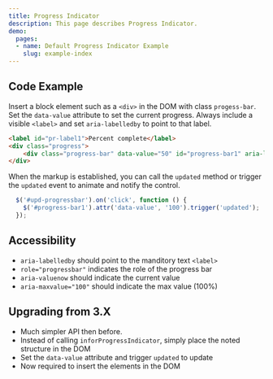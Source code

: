 ```yaml
---
title: Progress Indicator
description: This page describes Progress Indicator.
demo:
  pages:
  - name: Default Progress Indicator Example
    slug: example-index
---
```


## Code Example

Insert a block element such as a `<div>` in the DOM with class `progess-bar`. Set the `data-value` attribute to set the current progress. Always include a visible `<label>` and set `aria-labelledby` to point to that label.

```html
<label id="pr-label1">Percent complete</label>
<div class="progress">
    <div class="progress-bar" data-value="50" id="progress-bar1" aria-labelledby="pr-label1"></div>
</div>
```

When the markup is established, you can call the `updated` method or trigger the `updated` event to animate and notify the control.

```javascript
  $('#upd-progressbar').on('click', function () {
    $('#progress-bar1').attr('data-value', '100').trigger('updated');
  });
```

## Accessibility

-   `aria-labelledby` should point to the manditory text `<label>`
-   `role="progressbar"` indicates the role of the progress bar
-   `aria-valuenow` should indicate the current value
-   `aria-maxvalue="100"` should indicate the max value (100%)

## Upgrading from 3.X

-   Much simpler API then before.
-   Instead of calling `inforProgressIndicator`, simply place the noted structure in the DOM
-   Set the `data-value` attribute and trigger `updated` to update
-   Now required to insert the elements in the DOM
